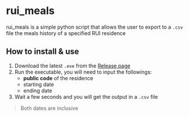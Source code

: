 # rui_meals

rui_meals is a simple python script that allows the user to export to a `.csv` file the meals history of a specified RUI residence

## How to install & use

1.  Download the latest `.exe` from the [Release page](https://github.com/Nackha1/rui_meals/releases)
2.  Run the executable, you will need to input the followings:
    - **public code** of the residence
    - starting date
    - ending date
3. Wait a few seconds and you will get the output in a `.csv` file

> Both dates are inclusive
